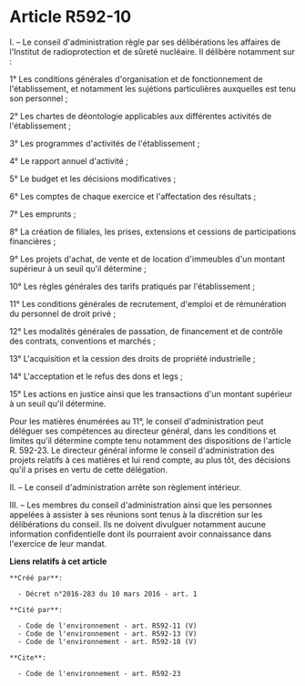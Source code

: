 # Article R592-10

I. – Le conseil d'administration règle par ses délibérations les affaires de l'Institut de radioprotection et de sûreté
nucléaire. Il délibère notamment sur :

1° Les conditions générales d'organisation et de fonctionnement de l'établissement, et notamment les sujétions particulières
auxquelles est tenu son personnel ;

2° Les chartes de déontologie applicables aux différentes activités de l'établissement ;

3° Les programmes d'activités de l'établissement ;

4° Le rapport annuel d'activité ;

5° Le budget et les décisions modificatives ;

6° Les comptes de chaque exercice et l'affectation des résultats ;

7° Les emprunts ;

8° La création de filiales, les prises, extensions et cessions de participations financières ;

9° Les projets d'achat, de vente et de location d'immeubles d'un montant supérieur à un seuil qu'il détermine ;

10° Les règles générales des tarifs pratiqués par l'établissement ;

11° Les conditions générales de recrutement, d'emploi et de rémunération du personnel de droit privé ;

12° Les modalités générales de passation, de financement et de contrôle des contrats, conventions et marchés ;

13° L'acquisition et la cession des droits de propriété industrielle ;

14° L'acceptation et le refus des dons et legs ;

15° Les actions en justice ainsi que les transactions d'un montant supérieur à un seuil qu'il détermine.

Pour les matières énumérées au 11°, le conseil d'administration peut déléguer ses compétences au directeur général, dans les
conditions et limites qu'il détermine compte tenu notamment des dispositions de l'article R. 592-23. Le directeur général
informe le conseil d'administration des projets relatifs à ces matières et lui rend compte, au plus tôt, des décisions qu'il
a prises en vertu de cette délégation.

II. – Le conseil d'administration arrête son règlement intérieur.

III. – Les membres du conseil d'administration ainsi que les personnes appelées à assister à ses réunions sont tenus à la
discrétion sur les délibérations du conseil. Ils ne doivent divulguer notamment aucune information confidentielle dont ils
pourraient avoir connaissance dans l'exercice de leur mandat.

**Liens relatifs à cet article**

	**Créé par**:

	  - Décret n°2016-283 du 10 mars 2016 - art. 1

	**Cité par**:

	  - Code de l'environnement - art. R592-11 (V)
	  - Code de l'environnement - art. R592-13 (V)
	  - Code de l'environnement - art. R592-18 (V)

	**Cite**:

	  - Code de l'environnement - art. R592-23
